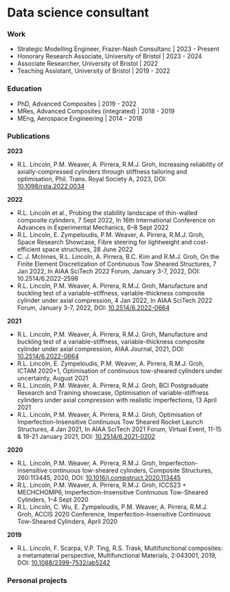 # Data science consultant

### Work

- Strategic Modelling Engineer, Frazer-Nash Consultanc | 2023 - Present
- Honorary Research Associate, University of Bristol | 2023 - 2024
- Associate Researcher, University of Bristol | 2022
- Teaching Assistant, University of Bristol | 2019 - 2022

### Education

- PhD, Advanced Composites | 2019 - 2022
- MRes, Advanced Composites (integrated) | 2018 - 2019
- MEng, Aerospace Engineering | 2014 - 2018

### Publications

**2023**
-	R.L. Lincoln, P.M. Weaver, A. Pirrera, R.M.J. Groh, Increasing reliability of axially-compressed cylinders through stiffness tailoring and optimisation, Phil. Trans. Royal Society A, 2023, DOI: [10.1098/rsta.2022.0034](https://doi.org/10.1098/rsta.2022.0034)

**2022**
-	R.L. Lincoln et al., Probing the stability landscape of thin-walled composite cylinders, 7 Sept 2022, In 16th International Conference on Advances in Experimental Mechanics, 6–8 Sept 2022
-	R.L. Lincoln, E. Zympeloudis, P.M. Weaver, A. Pirrera, R.M.J. Groh, Space Research Showcase, Fibre steering for lightweight and cost-efficient space structures, 28 June 2022 
-	C. J. McInnes, R.L. Lincoln, A. Pirrera, B.C. Kim and R.M.J. Groh, On the Finite Element Discretization of Continuous Tow Sheared Structures, 7 Jan 2022, In AIAA SciTech 2022 Forum, January 3-7, 2022, DOI: 10.2514/6.2022-2598
-	R.L. Lincoln, P.M. Weaver, A. Pirrera, R.M.J. Groh, Manufacture and buckling test of a variable-stiffness, variable-thickness composite cylinder under axial compression, 4  Jan 2022, In AIAA SciTech 2022 Forum, January 3-7, 2022, DOI: [10.2514/6.2022-0664](https://doi.org/10.2514/6.2022-0664)

**2021**
-	R.L. Lincoln, P.M. Weaver, A. Pirrera, R.M.J. Groh, Manufacture and buckling test of a variable-stiffness, variable-thickness composite cylinder under axial compression, AIAA Journal, 2021, DOI: [10.2514/6.2022-0664](https://doi.org/10.2514/6.2022-0664)
-	R.L. Lincoln, E. Zympeloudis, P.M. Weaver, A. Pirrera, R.M.J. Groh, ICTAM 2020+1, Optimisation of continuous tow-sheared cylinders under uncertainty, August 2021
-	R.L. Lincoln, P.M. Weaver, A. Pirrera, R.M.J. Groh, BCI Postgraduate Research and Training showcase, Optimisation of variable-stiffness cylinders under axial compression with realistic imperfections, 13 April 2021 
-	R.L. Lincoln, P.M. Weaver, A. Pirrera, R.M.J. Groh, Optimisation of Imperfection-Insensitive Continuous Tow Sheared Rocket Launch Structures, 4 Jan 2021, In AIAA SciTech 2021 Forum, Virtual Event, 11-15 & 19-21 January 2021, DOI: [10.2514/6.2021-0202](https://doi.org/10.2514/6.2021-0202)

**2020**
- R.L. Lincoln, P.M. Weaver, A. Pirrera, R.M.J. Groh, Imperfection-insensitive continuous tow-sheared cylinders, Composite Structures, 260:113445, 2020, DOI: [10.1016/j.compstruct.2020.113445](https://doi.org/10.1016/j.compstruct.2020.113445)
-	R.L. Lincoln, P.M. Weaver, A. Pirrera, R.M.J. Groh, ICCS23 + MECHCHOMP6, Imperfection-Insensitive Continuous Tow-Sheared Cylinders, 1–4 Sept 2020 
-	R.L. Lincoln, C. Wu, E. Zympeloudis, P.M. Weaver, A. Pirrera, R.M.J. Groh, ACCIS 2020 Conference, Imperfection-Insensitive Continuous Tow-Sheared Cylinders, April 2020

**2019**
-	R.L. Lincoln, F. Scarpa, V.P. Ting, R.S. Trask, Multifunctional composites: a metamaterial perspective, Multifunctional Materials, 2:043001, 2019, DOI: [10.1088/2399-7532/ab5242](https://doi.org/10.1088/2399-7532/ab5242)

### Personal projects


